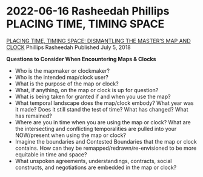 # 2022-06-16 Rasheedah Phillips PLACING TIME, TIMING SPACE

[PLACING TIME, TIMING SPACE: DISMANTLING THE MASTER’S MAP AND CLOCK](https://thefunambulist.net/magazine/cartography-power/placing-time-timing-space-dismantling-masters-map-clock-rasheedah-phillips)
Phillips Rasheedah Published July 5, 2018


**Questions to Consider When Encountering Maps & Clocks**

 - Who is the mapmaker or clockmaker?  
 - Who is the intended map/clock user?  
 - What is the purpose of the map or clock?  
 - What, if anything, on the map or clock is up for question?    
 - What is being taken for granted if and when you use the map?  
 - What temporal landscape does the map/clock embody? What year was it made? Does it still stand the test of time? What has changed? What has remained?  
 - Where are you in time when you are using the map or clock? What are the intersecting and conflicting temporalities are pulled into your NOW/present when using the map or clock?  
 - Imagine the boundaries and Contested Boundaries that the map or clock contains. How can they be remapped/redrawn/re-envisioned to be more equitable in time and space?  
 - What unspoken agreements, understandings, contracts, social constructs, and negotiations are embedded in the map or clock?  